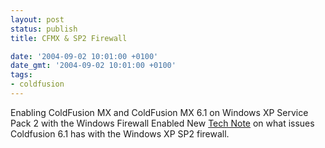 ```yaml
---
layout: post
status: publish
title: CFMX & SP2 Firewall

date: '2004-09-02 10:01:00 +0100'
date_gmt: '2004-09-02 10:01:00 +0100'
tags:
- coldfusion
---
```

Enabling ColdFusion MX and ColdFusion MX 6.1 on Windows XP Service Pack 2 with the Windows Firewall Enabled
New <a href="http://www.macromedia.com/support/coldfusion/ts/documents/windowsspxp2.htm">Tech Note</a> on what issues Coldfusion 6.1 has with the Windows XP SP2 firewall.
